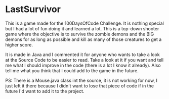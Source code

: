 # LastSurvivor

  This is a game made for the 100DaysOfCode Challenge. It is nothing special but I had a lot of fun doing it and learned a lot.
  This is a top-down shooter game where the objective is to survive the zombie demons and the BIG demons for as long as possible and kill as many of those creatures to get a higher score.

  It is made in Java and I commented it for anyone who wants to take a look at the Source Code to be easier to read. Take a look at it if you want and tell me what I should improve in the code (there is a lot I know it already). 
  Also tell me what you think that I could add to the game in the future.

  PS: There is a Mouse.java class int the source, it is not working for now, I just left it there because I didn't want to lose that piece of code if in the future I'd want to add it to the project.
